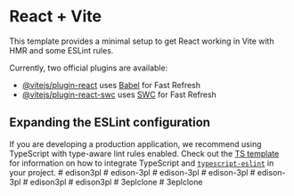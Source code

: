 # React + Vite

This template provides a minimal setup to get React working in Vite with HMR and some ESLint rules.

Currently, two official plugins are available:

- [@vitejs/plugin-react](https://github.com/vitejs/vite-plugin-react/blob/main/packages/plugin-react) uses [Babel](https://babeljs.io/) for Fast Refresh
- [@vitejs/plugin-react-swc](https://github.com/vitejs/vite-plugin-react/blob/main/packages/plugin-react-swc) uses [SWC](https://swc.rs/) for Fast Refresh

## Expanding the ESLint configuration

If you are developing a production application, we recommend using TypeScript with type-aware lint rules enabled. Check out the [TS template](https://github.com/vitejs/vite/tree/main/packages/create-vite/template-react-ts) for information on how to integrate TypeScript and [`typescript-eslint`](https://typescript-eslint.io) in your project.
#   e d i s o n 3 p l  
 #   e d i s o n - 3 p l  
 #   e d i s o n - 3 p l  
 #   e d i s o n - 3 p l  
 #   e d i s o n - 3 p l  
 #   e d i s o n 3 p l  
 #   e d i s o n 3 p l  
 #   3 e p l c l o n e  
 #   3 e p l c l o n e  
 